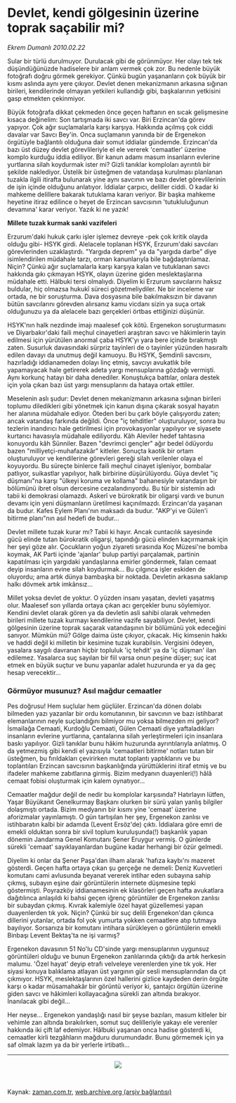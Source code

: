 # Devlet, kendi gölgesinin  üzerine toprak saçabilir mi?

*Ekrem Dumanlı 2010.02.22*

<tr><td class="metin" colspan="2" style="padding-top: 20px; padding-left: 5px; ">Sular bir türlü durulmuyor. Durulacak gibi de görünmüyor. Her olayı tek tek düşündüğünüzde hadiselere bir anlam vermek çok zor. Bu nedenle büyük fotoğrafı doğru görmek gerekiyor. Çünkü bugün yaşananların çok büyük bir kısmı  aslında aynı yere çıkıyor. Devlet denen mekanizmanın arkasına sığınan birileri, kendilerinde olmayan yetkileri kullandığı gibi, başkalarının yetkisini gasp etmekten çekinmiyor.</td></tr><tr><td class="metin" colspan="2" style="padding-top: 20px; padding-left: 5px; "><p>Büyük fotoğrafa dikkat çekmeden önce geçen haftanın en sıcak gelişmesine kısaca değinelim: Son tartışmada iki savcı var. Biri Erzincan'da görev yapıyor. Çok ağır suçlamalarla karşı karşıya. Hakkında açılmış çok ciddi davalar var Savcı Bey'in. Onca suçlamanın yanında bir de Ergenekon örgütüyle bağlantılı olduğuna dair somut iddialar gündemde. Erzincan'da bazı üst düzey devlet görevlileriyle el ele vererek 'cemaatler' üzerine komplo kurduğu iddia ediliyor. Bir kanun adamı masum insanların evlerine yurtlarına silah koydurmak ister mi? Gizli tanıklar komploları ayrıntılı bir şekilde naklediyor. Üstelik bir üsteğmen de vatandaşa kurulması planlanan tuzakla ilgili itirafta bulunarak yine aynı savcının ve bazı devlet görevlilerinin de işin içinde olduğunu anlatıyor. İddialar çarpıcı, deliller ciddi. O kadar ki mahkeme delillere bakarak tutuklama kararı veriyor. Bir başka mahkeme heyetine itiraz edilince o heyet de Erzincan savcısının 'tutukluluğunun devamına' karar veriyor. Yazık ki ne yazık!
<b><p>Millete tuzak kurmak sanki vazifeleri</p></b>
<p>Erzurum'daki hukuk çarkı işler işlemez devreye -pek çok kritik olayda olduğu gibi- HSYK girdi. Alelacele toplanan HSYK, Erzurum'daki savcıları görevlerinden uzaklaştırdı. "Yargıda deprem" ya da "yargıda darbe" diye isimlendirilen müdahale tarzı, orman kanunlarıyla bile bağdaştırılamaz. Niçin? Çünkü ağır suçlamalarla karşı karşıya kalan ve tutuklanan savcı hakkında gıkı çıkmayan HSYK, olayın üzerine giden meslektaşlarına müdahale etti. Hâlbuki tersi olmalıydı. Diyelim ki Erzurum savcılarını haksız buldular, hiç olmazsa hukukî süreci gözetmeliydiler. Ne bir inceleme var ortada, ne bir soruşturma. Dava dosyasına bile bakılmaksızın bir davanın bütün savcılarını görevden alırsanız kamu vicdanı sizin ya suça ortak olduğunuzu ya da alelacele bazı gerçekleri örtbas ettiğinizi düşünür.
<p>HSYK'nın halk nezdinde imajı maalesef çok kötü. Ergenekon soruşturmasını ve Diyarbakır'daki faili meçhul cinayetleri araştıran savcı ve hâkimlerin tayin edilmesi için yürütülen anormal çaba HSYK'yı yara bere içinde bırakmıştı zaten. Susurluk davasındaki sürpriz tayinleri de o tayinler yüzünden hasıraltı edilen davayı da unutmuş değil kamuoyu. Bu HSYK, Şemdinli savcısını, hazırladığı iddianameden dolayı linç etmiş, savcıyı avukatlık bile yapamayacak hale getirerek adeta yargı mensuplarına gözdağı vermişti. Aynı korkunç hatayı bir daha denediler. Konuştukça battılar, onlara destek için yola çıkan bazı üst yargı mensuplarını da hataya ortak ettiler.
<p>Meselenin aslı şudur: Devlet denen mekanizmanın arkasına sığınan birileri toplumu diledikleri gibi yönetmek için kanun dışına çıkarak sosyal hayatın her alanına müdahale ediyor. Öteden beri bu çark böyle çalışıyordu zaten; ancak vatandaş farkında değildi. Önce "iç tehditler" oluşturuluyor, sonra bu tezlerin inandırıcı hale getirilmesi için provokasyonlar yapılıyor ve siyasete kurtarıcı havasıyla müdahale ediliyordu. Kâh Aleviler hedef tahtasına konuyordu kâh Sünniler. Bazen "devrimci gençler" ağır bedel ödüyordu bazen "milliyetçi-muhafazakâr" kitleler. Sonuçta kaotik bir ortam oluşturuluyor ve kendilerine görevleri gereği silah verilenler olaya el koyuyordu. Bu süreçte binlerce faili meçhul cinayet işleniyor, bombalar patlıyor, suikastlar yapılıyor, halk birbirine düşürülüyordu. Güya devlet "iç düşmanı"na karşı "ülkeyi koruma ve kollama" bahanesiyle vatandaşın bir bölümünü ibret olsun dercesine cezalandırıyordu. Bu tür bir sistemin adı tabii ki demokrasi olamazdı. Askerî ve bürokratik bir oligarşi vardı ve bunun devamı için yeni düşmanların üretilmesi kaçınılmazdı. Erzincan'da yaşanan da budur. Kafes Eylem Planı'nın maksadı da budur. "AKP'yi ve Gülen'i bitirme planı"nın asıl hedefi de budur...
<p>Devlet millete tuzak kurar mı? Tabii ki hayır. Ancak cuntacılık sayesinde gücü elinde tutan bürokratik oligarşi, tapındığı gücü elinden kaçırmamak için her şeyi göze alır. Çocukların yoğun ziyareti sırasında Koç Müzesi'ne bomba koymak, AK Parti içinde 'ajanlar' bulup partiyi parçalamak, partinin kapatılması için yargıdaki yandaşlarına emirler göndermek, falan cemaat deyip insanların evine silah koydurmak... Bu çılgınca işler eskiden de oluyordu; ama artık dünya bambaşka bir noktada. Devletin arkasına saklanıp halkı dövmek artık imkânsız...
<p>Millet yoksa devlet de yoktur. O yüzden insanı yaşatan, devleti yaşatmış olur. Maalesef son yıllarda ortaya çıkan acı gerçekler bunu söylemiyor. Kendini devlet olarak gören ya da devletin asli sahibi olarak vehmeden birileri millete tuzak kurmayı kendilerine vazife sayabiliyor. Devlet, kendi gölgesinin üzerine toprak saçarak vatandaşının bir bölümünü yok edeceğini sanıyor. Mümkün mü? Gölge daima üste çıkıyor, çıkacak. Hiç kimsenin hakkı ve haddi değil ki milletin bir kesimine tuzak kurabilsin. Vergisini ödeyen, yasalara saygılı davranan hiçbir topluluk 'iç tehdit' ya da 'iç düşman' ilan edilemez. Yasalarca suç sayılan bir fiil varsa onun peşine düşer; suç icat etmek en büyük suçtur ve bunu yapanlar adalet huzurunda er ya da geç hesap verecektir... 
<p>
<p><h3>Görmüyor musunuz? Asıl mağdur cemaatler</h3>
<p>Pes doğrusu! Hem suçlular hem güçlüler. Erzincan'da dönen dolabı bilmeden yazı yazanlar bir ordu komutanının, bir savcının ve bazı istihbarat elemanlarının neyle suçlandığını bilmiyor mu yoksa bilmezden mi geliyor? İsmailağa Cemaati, Kurdoğlu Cemaati, Gülen Cemaati diye yaftaladıkları insanların evlerine yurtlarına, çantalarına silah yerleştirmeleri için insanlara baskı yapılıyor. Gizli tanıklar bunu hâkim huzurunda ayrıntılarıyla anlatmış. O da yetmezmiş gibi kendi el yazısıyla 'cemaatleri bitirme' notları tutan bir üsteğmen, bu fırıldakları çevirirken mutat toplantı yaptıklarını ve bu toplantıları Erzincan savcısının başkanlığında yürüttüklerini itiraf etmiş ve bu ifadeler mahkeme zabıtlarına girmiş. Bizim medyanın duayenleri(!) hâlâ cemaat fobisi oluşturmak için kalem oynatıyor...
<p>Cemaatler mağdur değil de nedir bu komplolar karşısında? Hatırlayın lütfen, Yaşar Büyükanıt Genelkurmay Başkanı olurken bir sürü yalan yanlış bilgiler dolaşmıştı ortada. Bizim medyanın bir kısmı yine 'cemaat' üzerine aforizmalar yayınlamıştı. O gün tartışılan her şey, Ergenekon zanlısı ve istihbaratın kalbi bir adamda (Levent Ersöz'de) çıktı. İddialara göre emri de emekli olduktan sonra bir sivil toplum kuruluşunda(!) başkanlık yapan dönemin Jandarma Genel Komutanı Şener Eruygur vermiş. O günlerde sürekli 'cemaat' sayıklayanlardan bugüne kadar herhangi bir özür gelmedi.
<p>Diyelim ki onlar da Şener Paşa'dan ilham alarak 'hafıza kaybı'nı mazeret gösterdi. Geçen hafta ortaya çıkan şu gerçeğe ne demeli: Deniz Kuvvetleri komutanı cami avlusunda beyanat vererek intihar eden subayına sahip çıkmış, subayın eşine dair görüntülerin internete düşmesine tepki göstermişti. Poyrazköy iddianamesinin ek klasörleri geçen hafta avukatlara dağıtılınca anlaşıldı ki bahsi geçen iğrenç görüntüler de Ergenekon zanlısı bir subaydan çıkmış. Kıvrak kalemiyle özel hayat güzellemesi yapan duayenlerden tık yok. Niçin? Çünkü bir suç delili Ergenekon'dan çıkınca dillerini yutanlar, ortada fol yok yumurta yokken cemaatlere atıp tutmaya bayılıyor. Sorsanıza bir komutanı intihara sürükleyen o görüntülerin emekli Binbaşı Levent Bektaş'ta ne işi varmış?
<p>Ergenekon davasının 51 No'lu CD'sinde yargı mensuplarının uygunsuz görüntüleri olduğu ve bunun Ergenekon zanlılarında çıktığı da artık herkesin malumu. 'Özel hayat' deyip etrafı velveleye verenlerden yine tık yok. Her siyasi konuya balıklama atlayan üst yargının gür sesli mensuplarından da çıt çıkmıyor. HSYK, meslektaşlarının özel hallerini gizlice kaydeden derin örgüte karşı o kadar müsamahakâr bir görüntü veriyor ki, şantajcı örgütün üzerine giden savcı ve hâkimleri kollayacağına sürekli zan altında bırakıyor. İnanılacak gibi değil...
<p>Her neyse... Ergenekon yandaşlığı nasıl bir şeyse bazıları, masum kitleler bir vehimle zan altında bırakılırken, somut suç delilleriyle yakayı ele verenler hakkında iki çift laf edemiyor. Hâlbuki yaşanan onca hadise gösterdi ki, cemaatler kirli tezgâhların mağduru durumundadır. Bunu görmemek için ya saf olmak lazım ya da bir yerlerle irtibatlı...
<p>
<hr/>
<p>
<p align="center"><img border="0" src="http://web.archive.org/web/20100225142647im_/http://medya.zaman.com.tr/2010/02/22/tiraj.png"/>
<p><br/></p></p></p></p></p></p></p></p></p></p></p></p></p></p></p></p></p></td></tr>

Kaynak: [zaman.com.tr](http://zaman.com.tr/yazar.do?yazino=954122), [web.archive.org (arşiv bağlantısı)](http://web.archive.org/web/20100225142647/http://zaman.com.tr:80/yazar.do?yazino=954122)
